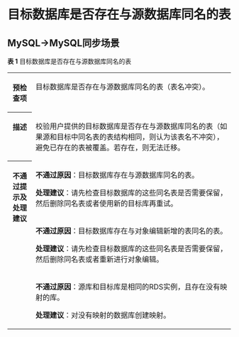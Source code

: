 # 目标数据库是否存在与源数据库同名的表<a name="drs_11_0077"></a>

## MySQL-\>MySQL同步场景<a name="section20966122382318"></a>

**表 1**  目标数据库是否存在与源数据库同名的表

<a name="table18108192214474"></a>
<table><tbody><tr id="row19108192294711"><th class="firstcol" valign="top" width="11%" id="mcps1.2.3.1.1"><p id="p191087222477"><a name="p191087222477"></a><a name="p191087222477"></a><strong id="b13108162214473"><a name="b13108162214473"></a><a name="b13108162214473"></a>预检查项</strong></p>
</th>
<td class="cellrowborder" valign="top" width="89%" headers="mcps1.2.3.1.1 "><p id="p01081022104711"><a name="p01081022104711"></a><a name="p01081022104711"></a>目标数据库是否存在与源数据库同名的表（表名冲突）。</p>
</td>
</tr>
<tr id="row3108132254714"><th class="firstcol" valign="top" width="11%" id="mcps1.2.3.2.1"><p id="p1710810224473"><a name="p1710810224473"></a><a name="p1710810224473"></a><strong id="b510892211472"><a name="b510892211472"></a><a name="b510892211472"></a>描述</strong></p>
</th>
<td class="cellrowborder" valign="top" width="89%" headers="mcps1.2.3.2.1 "><p id="p15372705185323"><a name="p15372705185323"></a><a name="p15372705185323"></a>校验用户提供的目标数据库是否存在与源数据库同名的表（如果源和目标中同名表的表结构相同，则认为该表名不冲突），避免已存在的表被覆盖。若存在，则无法迁移。</p>
</td>
</tr>
<tr id="row212432224711"><th class="firstcol" rowspan="3" valign="top" width="11%" id="mcps1.2.3.3.1"><p id="p1412462211472"><a name="p1412462211472"></a><a name="p1412462211472"></a><strong id="b111246227470"><a name="b111246227470"></a><a name="b111246227470"></a>不通过提示及<strong id="b117671048113514"><a name="b117671048113514"></a><a name="b117671048113514"></a>处理建议</strong></strong></p>
<p id="p1552517341220"><a name="p1552517341220"></a><a name="p1552517341220"></a></p>
</th>
<td class="cellrowborder" valign="top" width="89%" headers="mcps1.2.3.3.1 "><p id="p18705213564"><a name="p18705213564"></a><a name="p18705213564"></a><strong id="b16814162110612"><a name="b16814162110612"></a><a name="b16814162110612"></a>不通过原因</strong>：目标数据库存在与源数据库同名的表。</p>
<p id="p2078920417274"><a name="p2078920417274"></a><a name="p2078920417274"></a><strong id="b478954113278"><a name="b478954113278"></a><a name="b478954113278"></a>处理建议</strong>：请先检查目标数据库的这些同名表是否需要保留，然后删除同名表或者使用新的目标库再重试。</p>
</td>
</tr>
<tr id="row18572038124010"><td class="cellrowborder" valign="top" headers="mcps1.2.3.3.1 "><p id="p171976884113"><a name="p171976884113"></a><a name="p171976884113"></a><strong id="b8197983412"><a name="b8197983412"></a><a name="b8197983412"></a>不通过原因</strong>：目标数据库存在与对象编辑新增的表同名的表。</p>
<p id="p132384614402"><a name="p132384614402"></a><a name="p132384614402"></a><strong id="b1032304610401"><a name="b1032304610401"></a><a name="b1032304610401"></a>处理建议</strong>：请先检查目标数据库的这些同名表是否需要保留，然后删除同名表或者重新进行对象编辑。</p>
</td>
</tr>
<tr id="row135241834923"><td class="cellrowborder" valign="top" headers="mcps1.2.3.3.1 "><p id="p1828310401924"><a name="p1828310401924"></a><a name="p1828310401924"></a><strong id="b1928374016217"><a name="b1928374016217"></a><a name="b1928374016217"></a>不通过原因</strong>：源库和目标库是相同的RDS实例，且存在没有映射的库。</p>
<p id="p17283144011215"><a name="p17283144011215"></a><a name="p17283144011215"></a><strong id="b12839405219"><a name="b12839405219"></a><a name="b12839405219"></a>处理建议</strong>：对没有映射的数据库创建映射。</p>
</td>
</tr>
</tbody>
</table>

